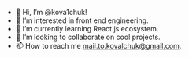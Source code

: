 - 👋 Hi, I’m @kova1chuk!
- 👀 I’m interested in front end engineering.
- 🌱 I’m currently learning React.js ecosystem.
- 💞️ I’m looking to collaborate on cool projects.
- 📫 How to reach me mail.to.kovalchuk@gmail.com.

<!---
kova1chuk/kova1chuk is a ✨ special ✨ repository because its `README.md` (this file) appears on your GitHub profile.
You can click the Preview link to take a look at your changes.
--->
